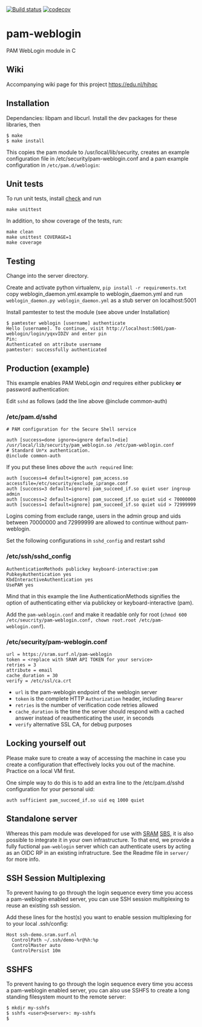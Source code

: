 [![Build status](https://github.com/SURFscz/pam-weblogin/actions/workflows/build.yml/badge.svg)](https://github.com/SURFscz/pam-weblogin/actions)
[![codecov](https://codecov.io/gh/SURFscz/pam-weblogin/graph/badge.svg?token=Z32L1KZFEB)](https://codecov.io/gh/SURFscz/pam-weblogin)

# pam-weblogin

PAM WebLogin module in C

## Wiki

Accompanying wiki page for this project https://edu.nl/hjhqc

## Installation

Dependancies: libpam and libcurl. Install the dev packages for these libraries, then

```
$ make
$ make install
```
This copies the pam module to /usr/local/lib/security, creates an example configuration file in /etc/security/pam-weblogin.conf and a pam example configuration in ```/etc/pam.d/weblogin```:

## Unit tests
To run unit tests, install [check](https://libcheck.github.io/check/) and run
```
make unittest
```

In addition, to show coverage of the tests, run:
```
make clean
make unittest COVERAGE=1
make coverage
```

## Testing

Change into the server directory.

Create and activate python virtualenv, `pip install -r requirements.txt` copy weblogin_daemon.yml.example to weblogin_daemon.yml and run `weblogin_daemon.py weblogin_daemon.yml` as a stub server on localhost:5001

Install pamtester to test the module (see above under Installation)

```
$ pamtester weblogin [username] authenticate
Hello [username]. To continue, visit http://localhost:5001/pam-weblogin/login/yqxvIDZV and enter pin
Pin:
Authenticated on attribute username
pamtester: successfully authenticated
```

## Production (example)

This example enables PAM WebLogin _and_ requires either publickey **or** password authentication:

Edit `sshd` as follows (add the line above @include common-auth)

### /etc/pam.d/sshd

```
# PAM configuration for the Secure Shell service

auth [success=done ignore=ignore default=die] /usr/local/lib/security/pam_weblogin.so /etc/pam-weblogin.conf
# Standard Un*x authentication.
@include common-auth
```

If you put these lines _above_ the `auth required` line:

```
auth [success=4 default=ignore] pam_access.so accessfile=/etc/security/exclude_iprange.conf
auth [success=3 default=ignore] pam_succeed_if.so quiet user ingroup admin
auth [success=2 default=ignore] pam_succeed_if.so quiet uid < 70000000
auth [success=1 default=ignore] pam_succeed_if.so quiet uid > 72999999
```

Logins coming from exclude range, users in the admin group and uids between 70000000 and 72999999 are allowed to continue without pam-weblogin.

Set the following configurations in `sshd_config` and restart sshd

### /etc/ssh/sshd_config

```
AuthenticationMethods publickey keyboard-interactive:pam
PubkeyAuthentication yes
KbdInteractiveAuthentication yes
UsePAM yes
```

Mind that in this example the line AuthenticationMethods signifies the option of authenticating either via publickey or keyboard-interactive (pam).

Add the `pam-weblogin.conf` and make it readable only for root (`chmod 600 /etc/seucrity/pam-weblogin.conf, chown root.root /etc/pam-weblogin.conf`).
### /etc/security/pam-weblogin.conf
```
url = https://sram.surf.nl/pam-weblogin
token = <replace with SRAM API TOKEN for your service>
retries = 3
attribute = email
cache_duration = 30
verify = /etc/ssl/ca.crt
```

-   `url` is the pam-weblogin endpoint of the weblogin server
-   `token` is the complete HTTP `Authorization` header, including `Bearer`
-   `retries` is the number of verification code retries allowed
-   `cache_duration` is the time the server should respond with a cached answer instead of reauthenticating the user, in seconds
-   `verify` alternative SSL CA, for debug purposes

## Locking yourself out

Please make sure to create a way of accessing the machine in case you create a configuration that effectively locks you out of the machine. Practice on a local VM first.

One simple way to do this is to add an extra line to the /etc/pam.d/sshd configuration for your personal uid:
```
auth sufficient pam_succeed_if.so uid eq 1000 quiet
```

## Standalone server
Whereas this pam module was developed for use with [SRAM](https://wiki.surfnet.nl/display/SRAM) [SBS](https://github.com/SURFscz/SBS), it is also possible to integrate it in your own infrastructure. To that end, we provide a fully fuctional `pam-weblogin` server which can authenticate users by acting as an OIDC RP in an existing infratructure.  See the Readme file in `server/` for more info.

## SSH Session Multiplexing
To prevent having to go through the login sequence every time you access a pam-weblogin enabled server, you can use SSH session multiplexing to reuse an existing ssh session.

Add these lines for the host(s) you want to enable session multiplexing for to your local .ssh/config:
```
Host ssh-demo.sram.surf.nl
  ControlPath ~/.ssh/demo-%r@%h:%p
  ControlMaster auto
  ControlPersist 10m
```
## SSHFS
To prevent having to go through the login sequence every time you access a pam-weblogin enabled server, you can also use SSHFS to create a long standing filesystem mount to the remote server:

```
$ mkdir my-sshfs
$ sshfs <user>@<server>: my-sshfs
$
```
